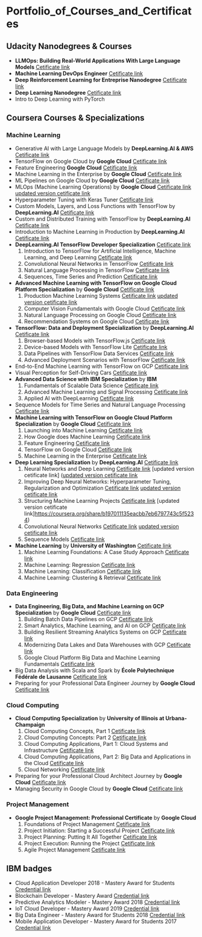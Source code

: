 # Portfolio_of_Courses_and_Certificates

## Udacity Nanodegrees & Courses ##
- **LLMOps: Building Real-World Applications With Large Language Models** [Cetificate link](https://confirm.udacity.com/e/2262fade-d3ec-11ee-b707-ab5f527eec20)
- **Machine Learning DevOps Engineer** [Cetificate link](https://www.udacity.com/certificate/SKNDHJRD)
- **Deep Reinforcement Learning for Entreprise Nanodegree** [Cetificate link](https://confirm.udacity.com/J9DT9HAP)
- **Deep Learning Nanodegree** [Cetificate link](https://confirm.udacity.com/RE663M4D)
- Intro to Deep Learning with PyTorch
  
## Coursera Courses & Specializations

### Machine Learning ###

- Generative AI with Large Language Models by __DeepLearning.AI & AWS__ [Cetificate link](https://coursera.org/share/d7028befbfda81ea8554095166883ee1)
- TensorFlow on Google Cloud by __Google Cloud__ [Cetificate link](https://coursera.org/share/ca80bf33147645f8cebd1511957aa102)
- Feature Engineering __Google Cloud__ [Cetificate link](https://coursera.org/share/08bc46c8c43ad3dead177cd56f94f82b)
- Machine Learning in the Enterprise by __Google Cloud__ [Cetificate link](https://coursera.org/share/d00350d041a9e6bc8eff32c5ea5dac58)
- ML Pipelines on Google Cloud by __Google Cloud__ [Cetificate link](https://coursera.org/share/98cbf6a917388820d8b9d79c17ae90c1)
- MLOps (Machine Learning Operations) by __Google Cloud__  [Cetificate link](https://coursera.org/share/bb7f80cb36d07bca2522b45a8fa23aa2) [updated version cetificate link](https://coursera.org/share/6ff71ee80c6ec8b6beb3f66530b456ee)
- Hyperparameter Tuning with Keras Tuner [Cetificate link](https://coursera.org/share/bb7f80cb36d07bca2522b45a8fa23aa2)
- Custom Models, Layers, and Loss Functions with TensorFlow by __DeepLearning.AI__ [Cetificate link](https://coursera.org/share/524ae83bbbc17b90e0bef1107015b57e)
- Custom and Distributed Training with TensorFlow by __DeepLearning.AI__ [Cetificate link](https://coursera.org/share/386d6acb8cb0e33004f8386a08b9ff28)
- Introduction to Machine Learning in Production by __DeepLearning.AI__ [Cetificate link](https://coursera.org/share/eeed214fb7624411fb928e609b9c0eaf)
- **DeepLearning.AI TensorFlow Developer Specialization** [Cetificate link](https://coursera.org/share/bf62d6d9572868ef5d442e02a24d7e66)
   1. Introduction to TensorFlow for Artificial Intelligence, Machine Learning, and Deep Learning [Cetificate link]({https://coursera.org/share/7f0d2140f7b0e7c1f2f6be76ce64b79b)
   2. Convolutional Neural Networks in TensorFlow [Cetificate link](https://coursera.org/share/ae186332d166cda310c313b7d0fbb12c)
   3. Natural Language Processing in TensorFlow [Cetificate link](https://coursera.org/share/c09a0583175208235e045741078d6ae3)
   4. Sequences, Time Series and Prediction [Cetificate link](https://coursera.org/share/8664e7fe4787204233037dcea8561f61)
- **Advanced Machine Learning with TensorFlow on Google Cloud Platform Specialization** by __Google Cloud__ [Cetificate link](https://www.coursera.org/account/accomplishments/specialization/E9QNQANBBKLU?utm_source=link&utm_medium=certificate&utm_content=cert_image&utm_campaign=sharing_cta&utm_product=s12)
   1. Production Machine Learning Systems [Cetificate link](https://coursera.org/share/2c20ee8f260356b05381e1079a0d4459) [updated version cetificate link](https://www.coursera.org/account/accomplishments/verify/JZRYEZYBNMDA)
   2. Computer Vision Fundamentals with Google Cloud [Cetificate link](https://coursera.org/share/94a02a70378464c4072527e81713544b)
   3. Natural Language Processing on Google Cloud [Cetificate link](https://coursera.org/share/a860de381be971bbd1a0949043f5d27f)
   4. Recommendation Systems on Google Cloud [Cetificate link](https://coursera.org/share/7fd876a33531ef398f54c56578dcbd3b)
- **TensorFlow: Data and Deployment Specialization** by __DeepLearning.AI__ [Cetificate link](https://www.coursera.org/account/accomplishments/specialization/MSX49PTWDL95?utm_source=link&utm_medium=certificate&utm_content=cert_image&utm_campaign=sharing_cta&utm_product=s12n)
   1. Browser-based Models with TensorFlow.js [Cetificate link](https://coursera.org/share/4ce6e00bfa4cb3ace778e93454d4e649)
   2. Device-based Models with TensorFlow Lite [Cetificate link](https://coursera.org/share/b2ed05b95680c97737865f9061997eb3)
   3. Data Pipelines with TensorFlow Data Services [Cetificate link](https://coursera.org/share/ac977274e76a14ffa2c857cc09669c26)
   4. Advanced Deployment Scenarios with TensorFlow [Cetificate link](https://coursera.org/share/1900df628896ceaf2880444e6fa959c6)
- End-to-End Machine Learning with TensorFlow on GCP  [Cetificate link](https://www.coursera.org/account/accomplishments/certificate/VEPN4T58BN24)
- Visual Perception for Self-Driving Cars [Cetificate link](https://www.coursera.org/account/accomplishments/certificate/6BS2PEF7YC3U)
- **Advanced Data Science with IBM Specialization** by __IBM__
   1. Fundamentals of Scalable Data Science [Cetificate link](https://www.coursera.org/account/accomplishments/certificate/XDXFHF3THXJZ)
   2. Advanced Machine Learning and Signal Processing [Cetificate link](https://www.coursera.org/account/accomplishments/certificate/U4RAMCBAYVY9)
   3. Applied AI with DeepLearning [Cetificate link](https://www.coursera.org/account/accomplishments/certificate/VVARCQVM3M6M)
- Sequence Models for Time Series and Natural Language Processing [Cetificate link](https://www.coursera.org/account/accomplishments/certificate/4KCBZMR9ZKXA)
- **Machine Learning with TensorFlow on Google Cloud Platform Specialization** by __Google Cloud__ [Cetificate link](https://www.coursera.org/account/accomplishments/specialization/CTRH793JXRZR)
   1. Launching into Machine Learning [Cetificate link](https://coursera.org/share/ca58650e24584a7958efdf9afecc2133)
   2. How Google does Machine Learning [Cetificate link](https://coursera.org/share/7bf0e074f1c723292dc89dce1cfc57ef)
   3. Feature Engineering [Cetificate link](https://coursera.org/share/dc08ebacc70c7b02b1c2ca4118fd040f)
   4. TensorFlow on Google Cloud [Cetificate link](https://coursera.org/share/373cfaccf0e5c37d1e881c53c797ce12)
   5. Machine Learning in the Enterprise [Cetificate link](https://coursera.org/share/9b373d966b06e9308b6026f798236ef0)
- **Deep Learning Specialization** by __DeepLearning.AI__ [Cetificate link](https://www.coursera.org/account/accomplishments/specialization/NNBP6DJ2T6FJ) 
   1. Neural Networks and Deep Learning [Cetificate link](https://coursera.org/share/f8bbbfb2f94ca298f34ba91949619107) [updated version cetificate link] ([updated version cetificate link](https://coursera.org/share/119db1fbae36cc9649a7b2afc46455fc)
   2. Improving Deep Neural Networks: Hyperparameter Tuning, Regularization and Optimization [Cetificate link](https://coursera.org/share/8a2a8bf6c5683bc1f961de7326ddd9c2)  [updated version cetificate link](https://coursera.org/share/96b7fdf532d209a58690677b38bf1700)
   3. Structuring Machine Learning Projects [Cetificate link](https://coursera.org/share/53a7965621ef864453b393eb12041034) [updated version cetificate link]https://coursera.org/share/b197011135eacbb7eb6797743c5f5234)
   4. Convolutional Neural Networks [Cetificate link](https://coursera.org/share/2b1688bcf3bbc0a13e99b11eb70ab471) [updated version cetificate link](https://coursera.org/share/bef08f2c2633a4244357cd68120b1b6f)
   5. Sequence Models [Cetificate link](https://coursera.org/share/6e1042025f4f583a86a58ee3d8f69079)
- **Machine Learning** by __University of Washington__ [Cetificate link](https://www.coursera.org/account/accomplishments/specialization/HRBHWYRRJMD2)
   1. Machine Learning Foundations: A Case Study Approach [Cetificate link](https://coursera.org/share/4d50dd76276651e8c304ae6e31f92bf4)
   2. Machine Learning: Regression [Cetificate link](https://coursera.org/share/d1659978314cbc46fbe33ae509f2f340)
   3. Machine Learning: Classification [Cetificate link](https://coursera.org/share/77edec2e45646bc94487a7e3a3455f32)
   4. Machine Learning: Clustering & Retrieval [Cetificate link](https://coursera.org/share/dfe1aa4d0af14aa204c784a7ef8957f6)

### Data Engineering ###

- **Data Engineering, Big Data, and Machine Learning on GCP Specialization** by __Google Cloud__ [Cetificate link](https://coursera.org/share/e26cde7d3f4b2d8187a6d49ef4778bfd)  
  1. Building Batch Data Pipelines on GCP [Cetificate link](https://coursera.org/share/d3870b918e760fa7e027cd861f254471)
  2. Smart Analytics, Machine Learning, and AI on GCP [Cetificate link](https://coursera.org/share/19e83d2fb2f6d7c583757a09d069392c)
  3. Building Resilient Streaming Analytics Systems on GCP [Cetificate link](https://coursera.org/share/5bbeec00e5e9c58555fe3549f50874b5)
  4. Modernizing Data Lakes and Data Warehouses with GCP [Cetificate link](https://coursera.org/share/b43f220256074be5b4e19cb54b8e121c)
  5. Google Cloud Platform Big Data and Machine Learning Fundamentals  [Cetificate link](https://coursera.org/share/207591df8f021c5caa80dda29e7805a4)
- Big Data Analysis with Scala and Spark by __École Polytechnique Fédérale de Lausanne__ [Cetificate link](https://www.coursera.org/account/accomplishments/certificate/XC7L9N92TAK5)
- Preparing for your Professional Data Engineer Journey by __Google Cloud__ [Cetificate link](https://coursera.org/share/c5f6683333167593a90dc5a96718819d)

### Cloud Computing ###

- **Cloud Computing Specialization** by __University of Illinois at Urbana-Champaign__
   1. Cloud Computing Concepts, Part 1 [Cetificate link](https://www.coursera.org/account/accomplishments/certificate/5L3W495LSG8U)
   2. Cloud Computing Concepts: Part 2 [Cetificate link](https://www.coursera.org/account/accomplishments/certificate/NPNFYC9XSUR8)
   3. Cloud Computing Applications, Part 1: Cloud Systems and Infrastructure [Cetificate link](https://www.coursera.org/account/accomplishments/certificate/5XULRD4KRAAW)
   4. Cloud Computing Applications, Part 2: Big Data and Applications in the Cloud [Cetificate link](https://www.coursera.org/account/accomplishments/certificate/Y4ZA87JG627K)
   5. Cloud Networking [Cetificate link](https://coursera.org/share/854c1ea7c03fd3d7bf8c2f943a99fa21)
- Preparing for your Professional Cloud Architect Journey by __Google Cloud__ [Cetificate link](https://coursera.org/share/7a4d0a47ccbaab1c23621abb440a5f8c)
- Managing Security in Google Cloud by __Google Cloud__ [Cetificate link](https://coursera.org/share/7e6e95793c563916c59804bfa41223ed)

### Project Management ###

- **Google Project Management: Professional Certificate** by __Google Cloud__
  1. Foundations of Project Management [Cetificate link](https://coursera.org/share/7e0759687df4d83bab194cb2f7e945d4)
  2. Project Initiation: Starting a Successful Project [Cetificate link](https://coursera.org/share/852101d8f6323be85956c03ea37f72f2)
  3. Project Planning: Putting It All Together [Cetificate link](https://coursera.org/share/ab314e04a16097b6ffc33f0f3b5e5c6a)
  4. Project Execution: Running the Project [Cetificate link](https://coursera.org/share/7b11df4d62fbeb7cf179501c4631e039)
  5. Agile Project Management [Cetificate link](https://coursera.org/share/453592b92aee1dcdfbde7d9e333249e5)

## IBM badges ##
- Cloud Application Developer 2018 - Mastery Award for Students [Credential link](https://www.youracclaim.com/badges/3b374e91-357f-4489-8dd8-2ba100ec45be/linked_in_profile)
- Blockchain Developer - Mastery Award [Credential link](https://www.youracclaim.com/badges/520403e6-6ac2-4c16-b993-8a805fb222b1/linked_in_profile)
- Predictive Analytics Modeler - Mastery Award 2018 [Credential link](https://www.youracclaim.com/badges/8084af78-8dde-4e33-bc29-04534cb1f6ca/linked_in_profile)
- IoT Cloud Developer - Mastery Award 2019 [Credential link](https://www.youracclaim.com/badges/bc82c2c2-c4d0-4fdb-bec2-f166bbd4ea98/linked_in_profile)
- Big Data Engineer - Mastery Award for Students 2018 [Credential link](https://www.youracclaim.com/badges/afb8ae31-fafe-4e3e-b828-bbb053c9c06f/linked_in_profile)
- Mobile Application Developer - Mastery Award for Students 2017 [Credential link](https://www.youracclaim.com/badges/2d923250-01a9-43b7-b29b-b9727a0a84a7/linked_in_profile)
